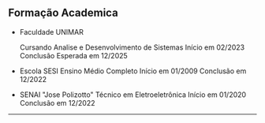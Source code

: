 ## Formação Academica 
- Faculdade UNIMAR

    Cursando Analise e Desenvolvimento de Sistemas 
    Início em 02/2023
    Conclusão Esperada em 12/2025

- Escola SESI 
Ensino Médio Completo 
Início em 01/2009
Conclusão em 12/2022

- SENAI "Jose Polizotto" 
Técnico em Eletroeletrônica
Início em 01/2020
Conclusão em 12/2022 
---

